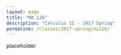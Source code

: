 ```yaml
---
layout: page
title: "MA 126"
description: "Calculus II - 2017 Spring"
permalink: /classes/2017-spring/ma126/
---
```


placeholder
